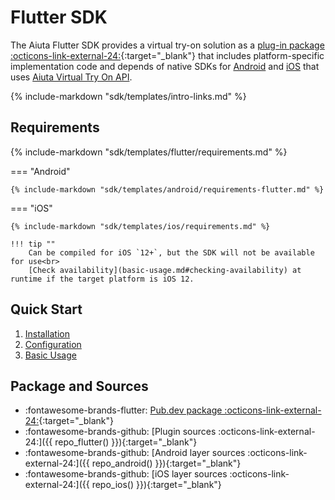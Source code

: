 # Flutter SDK

The Aiuta Flutter SDK provides a virtual try-on solution as a [plug-in package :octicons-link-external-24:](https://flutter.dev/developing-packages/){:target="_blank"} that includes platform-specific implementation code and depends of native SDKs for [Android](/sdk/android/) and [iOS](/sdk/ios/) that uses [Aiuta Virtual Try On API](/api/try-on/).

{% include-markdown "sdk/templates/intro-links.md" %}

## Requirements

{% include-markdown "sdk/templates/flutter/requirements.md" %}

=== "Android"

    {% include-markdown "sdk/templates/android/requirements-flutter.md" %}

=== "iOS"

    {% include-markdown "sdk/templates/ios/requirements.md" %}

    !!! tip ""
        Can be compiled for iOS `12+`, but the SDK will not be available for use<br>
        [Check availability](basic-usage.md#checking-availability) at runtime if the target platform is iOS 12.

## Quick Start

1. [Installation](installation/)
2. [Configuration](configuration/)
3. [Basic Usage](basic-usage/)

## Package and Sources

<div class="grid cards" markdown>

- :fontawesome-brands-flutter: [Pub.dev package :octicons-link-external-24:](https://pub.dev/packages/aiuta_flutter){:target="_blank"}
- :fontawesome-brands-github: [Plugin sources :octicons-link-external-24:]({{ repo_flutter() }}){:target="_blank"}
- :fontawesome-brands-github: [Android layer sources :octicons-link-external-24:]({{ repo_android() }}){:target="_blank"}
- :fontawesome-brands-github: [iOS layer sources :octicons-link-external-24:]({{ repo_ios() }}){:target="_blank"}

</div>
